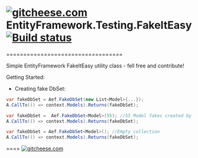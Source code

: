 # [![gitcheese.com](https://api.gitcheese.com/v1/projects/b6a20f9c-68b0-4c50-8fc2-e8c33e0baa51/badges)](https://www.gitcheese.com/app/#/projects/b6a20f9c-68b0-4c50-8fc2-e8c33e0baa51/pledges/create) EntityFramework.Testing.FakeItEasy [![Build status](https://ci.appveyor.com/api/projects/status/uquci4vq25l8yc3n?retina=true)](https://ci.appveyor.com/project/mgibas/entityframework-testing-fakeiteasy)
==================================

Simple EntityFramework FakeItEasy utility class - fell free and contribute!

Getting Started:

- Creating fake DbSet<T>:
```csharp
var fakeDbSet = Aef.FakeDbSet(new List<Model>{...});
A.CallTo(() => context.Models).Returns(fakeDbSet);
```

```csharp
var fakeDbSet =  Aef.FakeDbSet<Model>(55); //55 Model fakes created by FakeItEasy
A.CallTo(() => context.Models).Returns(fakeDbSet);
```

```csharp
var fakeDbSet = Aef.FakeDbSet<Model>(); //Empty collection
A.CallTo(() => context.Models).Returns(fakeDbSet);
```
====
[![gitcheese.com](https://api.gitcheese.com/v1/projects/b6a20f9c-68b0-4c50-8fc2-e8c33e0baa51/badges)](https://www.gitcheese.com/app/#/projects/b6a20f9c-68b0-4c50-8fc2-e8c33e0baa51/pledges/create)
